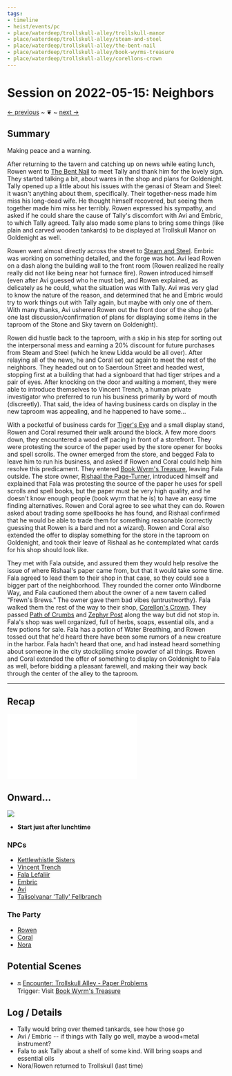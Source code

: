 ```yaml
---
tags:
- timeline
- heist/events/pc
- place/waterdeep/trollskull-alley/trollskull-manor
- place/waterdeep/trollskull-alley/steam-and-steel
- place/waterdeep/trollskull-alley/the-bent-nail
- place/waterdeep/trollskull-alley/book-wyrms-treasure
- place/waterdeep/trollskull-alley/corellons-crown
---
```

# Session on 2022-05-15: Neighbors
<span class="nav">[← previous](2022-05-08-the-passive-fist.md) ~ ❦ ~ [next →](2022-05-22-dogs-and-kids.md)</span>

## Summary
<span class='ob-timelines' data-category='heist' data-date='1499-Tarsakh-03-01' data-name="🪕 Meeting the neighbors">Making peace and a warning.</span>

After returning to the tavern and catching up on news while eating lunch, Rowen went to [The Bent Nail](../waterdeep/places/the-bent-nail.md) to meet Tally and thank him for the lovely sign. They started talking a bit, about wares in the shop and plans for Goldenight. Tally opened up a little about his issues with the genasi of Steam and Steel: it wasn't anything about them, specifically. Their together-ness made him miss his long-dead wife. He thought himself recovered, but seeing them together made him miss her terribly. Rowen expressed his sympathy, and asked if he could share the cause of Tally's discomfort with Avi and Embric, to which Tally agreed. Tally also made some plans to bring some things (like plain and carved wooden tankards) to be displayed at Trollskull Manor on Goldenight as well.

Rowen went almost directly across the street to [Steam and Steel](../waterdeep/places/steam-and-steel.md). Embric was working on something detailed, and the forge was hot. Avi lead Rowen on a dash along the building wall to the front room (Rowen realized he really really did not like being near hot furnace fire). Rowen introduced himself (even after Avi guessed who he must be), and Rowen explained, as delicately as he could, what the situation was with Tally.  Avi was very glad to know the nature of the reason, and determined that he and Embric would try to work things out with Tally again, but maybe with only one of them. With many thanks, Avi ushered Rowen out the front door of the shop (after one last discussion/confirmation of plans for displaying some items in the taproom of the Stone and Sky tavern on Goldenight).

Rowen did hustle back to the taproom, with a skip in his step for sorting out the interpersonal mess and earning a 20% discount for future purchases from Steam and Steel (which he knew Lidda would be all over). After relaying all of the news, he and Coral set out again to meet the rest of the neighbors. They headed out on to Saerdoun Street and headed west, stopping first at a building that had a signboard that had tiger stripes and a pair of eyes. After knocking on the door and waiting a moment, they were able to introduce themselves to Vincent Trench, a human private investigator who preferred to run his business primarily by word of mouth (discreetly). That said, the idea of having business cards on display in the new taproom was appealing, and he happened to have some... 

With a pocketful of business cards for [Tiger's Eye](../waterdeep/places/tigers-eye.md) and a small display stand, Rowen and Coral resumed their walk around the block. A few more doors down, they encountered a wood elf pacing in front of a storefront. They were protesting the source of the paper used by the store opener for books and spell scrolls. The owner emerged from the store, and begged Fala to leave him to run his business, and asked if Rowen and Coral could help him resolve this predicament. They entered [Book Wyrm's Treasure](../waterdeep/places/book-wyrms-treasure.md), leaving Fala outside. The store owner, [Rishaal the Page-Turner](heist/waterdeep/npcs/rishaal-the-page-turner.md), introduced himself and explained that Fala was protesting the source of the paper he uses for spell scrolls and spell books, but the paper must be very high quality, and he doesn't know enough people (book wyrm that he is) to have an easy time finding alternatives. Rowen and Coral agree to see what they can do. Rowen asked about trading some spellbooks he has found, and Rishaal confirmed that he would be able to trade them for something reasonable (correctly guessing that Rowen is a bard and not a wizard). Rowen and Coral also extended the offer to display something for the store in the taproom on Goldenight, and took their leave of Rishaal as he contemplated what cards for his shop should look like.

They met with Fala outside, and assured them they would help resolve the issue of where Rishaal's paper came from, but that it would take some time. Fala agreed to lead them to their shop in that case, so they could see a bigger part of the neighborhood. They rounded the corner onto Windborne Way, and Fala cautioned them about the owner of a new tavern called "Frewn's Brews." The owner gave them bad vibes (untrustworthy). Fala walked them the rest of the way to their shop, [Corellon's Crown](../waterdeep/places/corellons-crown.md). They passed [Path of Crumbs](../waterdeep/places/path-of-crumbs.md) and [Zephyr Post](../waterdeep/places/zephyr-post.md) along the way but did not stop in.  Fala's shop was well organized, full of herbs, soaps, essential oils, and a few potions for sale.  Fala has a potion of Water Breathing, and Rowen tossed out that he'd heard there have been some rumors of a new creature in the harbor. Fala hadn't heard that one, and had instead heard something about someone in the city stockpiling smoke powder of all things. Rowen and Coral extended the offer of something to display on Goldenight to Fala as well, before bidding a pleasant farewell, and making their way back through the center of the alley to the taproom.

---

## Recap

![](2022-05-08-the-passive-fist.md#Summary)

## Onward... 
![](../days/1499-04-03-tarsakh.md#^weather)

- **Start just after lunchtime**

### NPCs
- [Kettlewhistle Sisters](heist/waterdeep/npcs/kettlewhistle-sisters.md)
- [Vincent Trench](heist/waterdeep/npcs/vincent-trench.md)
- [Fala Lefaliir](heist/waterdeep/npcs/fala-lefaliir.md)
- [Embric](heist/waterdeep/npcs/embric.md)
- [Avi](heist/waterdeep/npcs/avi.md)
- [Talisolvanar 'Tally' Fellbranch](heist/waterdeep/npcs/talisolvanar-tally-fellbranch.md)

### The Party
- [Rowen](../characters/gm-rowen.md)
- [Coral](../characters/gm-coral.md)
- [Nora](../characters/gm-nora.md)

## Potential Scenes
- 🔛 [Encounter: Trollskull Alley - Paper Problems](../encounters/archive/2-trollskull-alley-paper-problems.md)  
      Trigger: Visit [Book Wyrm's Treasure](../waterdeep/places/book-wyrms-treasure.md)
  

## Log / Details
- Tally would bring over themed tankards, see how those go
- Avi / Embric -- if things with Tally go well, maybe a wood+metal instrument?
- Fala to ask Tally about a shelf of some kind. Will bring soaps and essential oils
- Nora/Rowen returned to Trollskull (last time)
